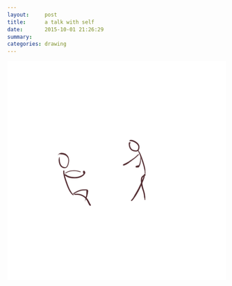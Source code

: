 ```yaml
---
layout:     post
title:      a talk with self
date:       2015-10-01 21:26:29
summary:    
categories: drawing
---
```

![a talk with self](/images/diary/a-talk-with-self.png "due")

